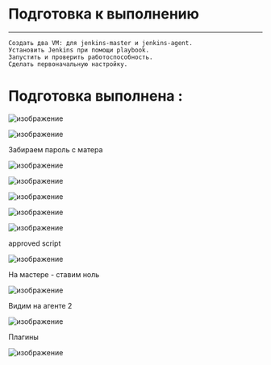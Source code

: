 
# Подготовка к выполнению
---

    Создать два VM: для jenkins-master и jenkins-agent.
    Установить Jenkins при помощи playbook.
    Запустить и проверить работоспособность.
    Сделать первоначальную настройку.

# Подготовка выполнена :

![изображение](https://github.com/Vadim-Nazarov/netologi/assets/107613708/2570f545-ea5d-494e-98e9-5250fb329e18)

![изображение](https://github.com/Vadim-Nazarov/netologi/assets/107613708/41ba8707-3a2b-46e3-89d3-8fdba3f2839a)

Забираем пароль с матера

![изображение](https://github.com/Vadim-Nazarov/netologi/assets/107613708/53c5127d-de07-4b1b-b296-911ad5165f6d)

![изображение](https://github.com/Vadim-Nazarov/netologi/assets/107613708/1edcbef0-9a00-4466-8cd7-d445e34cc3f0)

![изображение](https://github.com/Vadim-Nazarov/netologi/assets/107613708/a92d7e2f-4883-4573-94dd-e0bf7aa4db7b)

![изображение](https://github.com/Vadim-Nazarov/netologi/assets/107613708/2980cbfc-9962-4cd3-a927-85aa8818c798)

![изображение](https://github.com/Vadim-Nazarov/netologi/assets/107613708/8090e5b2-d6e7-4568-a0eb-214bd951a73c)

approved script 

![изображение](https://github.com/Vadim-Nazarov/netologi/assets/107613708/688beb0d-87fe-4aa5-a6ea-da62fa0bcad7)

На мастере - ставим ноль

![изображение](https://github.com/Vadim-Nazarov/netologi/assets/107613708/a78bbeb5-b444-4977-b92c-d9e9ddc8aa40)

Видим на агенте 2

![изображение](https://github.com/Vadim-Nazarov/netologi/assets/107613708/4c0ffa67-1c89-4ba4-b56a-ad98ace1e7dd)

Плагины

![изображение](https://github.com/Vadim-Nazarov/netologi/assets/107613708/4a7a2603-1ea6-4dbb-811c-b3ce80e0240f)







